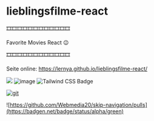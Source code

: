 # lieblingsfilme-react

🎞️🎞️🎞️🎞️🎞️🎞️🎞️🎞️🎞️🎞️🎞️🎞️

Favorite Movies React 😉

🎞️🎞️🎞️🎞️🎞️🎞️🎞️🎞️🎞️🎞️🎞️🎞️

Seite online: https://lernya.github.io/lieblingsfilme-react/


<img src="https://img.shields.io/badge/HTML5-E34F26?style=for-the-badge&logo=html5&logoColor=white" />  ![image](https://img.shields.io/badge/CSS3-1572B6?style=for-the-badge&logo=css3&logoColor=white)    ![Tailwind CSS Badge](https://img.shields.io/badge/Tailwind%20CSS-06B6D4?style=for-the-badge&logo=tailwindcss&logoColor=fff)

[![git](https://badgen.net/badge/icon/git?icon=git&label)](https://git-scm.com)

![https://github.com/Webmedia20/skip-navigation/pulls](https://badgen.net/badge/status/alpha/green)
